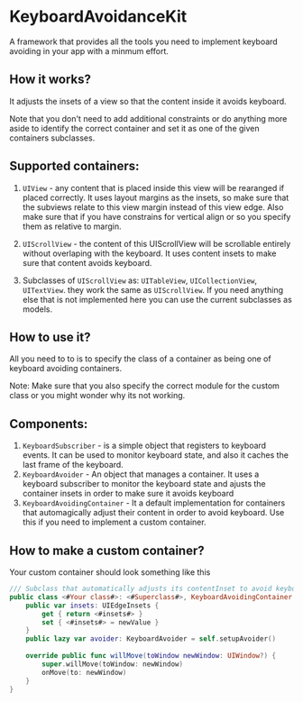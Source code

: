 # KeyboardAvoidanceKit
A framework that provides all the tools you need to implement keyboard avoiding in your app with a minmum effort.

## How it works?

It adjusts the insets of a view so that the content inside it avoids keyboard.

Note that you don't need to add additional constraints or do anything more aside to identify the correct container and set it as one of the given containers subclasses.

## Supported containers:

1. `UIView` - any content that is placed inside this view will be rearanged if placed correctly. It uses layout margins as the insets, so make sure that the subviews relate to this view margin instead of this view edge. 
Also make sure that if you have constrains for vertical align or so you specify them as relative to margin.

2. `UIScrollView` - the content of this UIScrollView will be scrollable entirely without overlaping with the keyboard. It uses content insets to make sure that content avoids keyboard.
3. Subclasses of `UIScrollView` as: `UITableView`, `UICollectionView`, `UITextView`. they work the same as `UIScrollView`. If you need anything else that is not implemented here you can use the current subclasses as models.

## How to use it?

All you need to to is to specify the class of a container as being one of keyboard avoiding containers.

Note: Make sure that you also specify the correct module for the custom class or you might wonder why its not working.

## Components:

1. `KeyboardSubscriber` - is a simple object that registers to keyboard events. It can be used to monitor keyboard state, and also it caches the last frame of the keyboard.
2. `KeyboardAvoider` - An object that manages a container. It uses a keyboard subscriber to monitor the keyboard state and ajusts the container insets in order to make sure it avoids keyboard
3. `KeyboardAvoidingContainer` - It a default implementation for containers that automagically adjust their content in order to avoid keyboard. Use this if you need to implement a custom container.

## How to make a custom container?

Your custom container should look something like this

```swift
/// Subclass that automatically adjusts its contentInset to avoid keyboard
public class <#Your class#>: <#Superclass#>, KeyboardAvoidingContainer {
    public var insets: UIEdgeInsets {
        get { return <#insets#> }
        set { <#insets#> = newValue }
    }
    public lazy var avoider: KeyboardAvoider = self.setupAvoider()
    
    override public func willMove(toWindow newWindow: UIWindow?) {
        super.willMove(toWindow: newWindow)
        onMove(to: newWindow)
    }
}
```
